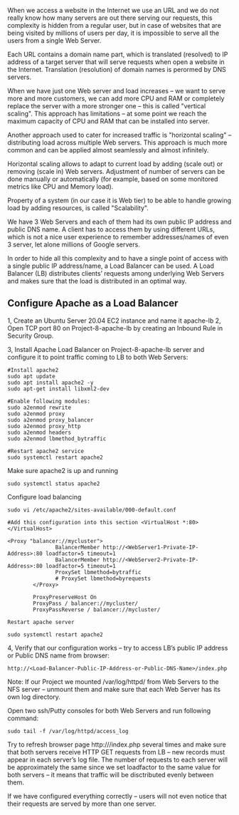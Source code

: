 When we access a website in the Internet we use an URL and we do not really know how many servers are out there serving our requests, this complexity is hidden from a regular user, but in case of websites that are being visited by millions of users per day, it is impossible to serve all the users from a single Web Server.

Each URL contains a domain name part, which is translated (resolved) to IP address of a target server that will serve requests when open a website in the Internet. Translation (resolution) of domain names is perormed by DNS servers.

When we have just one Web server and load increases – we want to serve more and more customers, we can add more CPU and RAM or completely replace the server with a more stronger one – this is called "vertical scaling". This approach has limitations – at some point we reach the maximum capacity of CPU and RAM that can be installed into server.

Another approach used to cater for increased traffic is "horizontal scaling" – distributing load across multiple Web servers. This approach is much more common and can be applied almost seamlessly and almost infinitely.

Horizontal scaling allows to adapt to current load by adding (scale out) or removing (scale in) Web servers. Adjustment of number of servers can be done manually or automatically (for example, based on some monitored metrics like CPU and Memory load).

Property of a system (in our case it is Web tier) to be able to handle growing load by adding resources, is called "Scalability".

We have  3 Web Servers and each of them had its own public IP address and public DNS name. A client has to access them by using different URLs, which is not a nice user experience to remember addresses/names of even 3 server, let alone millions of Google servers.

In order to hide all this complexity and to have a single point of access with a single public IP address/name, a Load Balancer can be used. A Load Balancer (LB) distributes clients’ requests among underlying Web Servers and makes sure that the load is distributed in an optimal way.

## Configure Apache as a Load Balancer

1, Create an Ubuntu Server 20.04 EC2 instance and name it apache-lb
2, Open TCP port 80 on Project-8-apache-lb by creating an Inbound Rule in Security Group.

3, Install Apache Load Balancer on Project-8-apache-lb server and configure it to point traffic coming to LB to both Web Servers:
```
#Install apache2
sudo apt update
sudo apt install apache2 -y
sudo apt-get install libxml2-dev

#Enable following modules:
sudo a2enmod rewrite
sudo a2enmod proxy
sudo a2enmod proxy_balancer
sudo a2enmod proxy_http
sudo a2enmod headers
sudo a2enmod lbmethod_bytraffic

#Restart apache2 service
sudo systemctl restart apache2
```
Make sure apache2 is up and running
```
sudo systemctl status apache2
```
Configure load balancing
```
sudo vi /etc/apache2/sites-available/000-default.conf

#Add this configuration into this section <VirtualHost *:80>  </VirtualHost>

<Proxy "balancer://mycluster">
               BalancerMember http://<WebServer1-Private-IP-Address>:80 loadfactor=5 timeout=1
               BalancerMember http://<WebServer2-Private-IP-Address>:80 loadfactor=5 timeout=1
               ProxySet lbmethod=bytraffic
               # ProxySet lbmethod=byrequests
        </Proxy>

        ProxyPreserveHost On
        ProxyPass / balancer://mycluster/
        ProxyPassReverse / balancer://mycluster/

Restart apache server

sudo systemctl restart apache2
```

4, Verify that our configuration works – try to access  LB’s public IP address or Public DNS name from  browser:
```
http://<Load-Balancer-Public-IP-Address-or-Public-DNS-Name>/index.php
```
Note: If our Project we mounted /var/log/httpd/ from  Web Servers to the NFS server – unmount them and make sure that each Web Server has its own log directory.

Open two ssh/Putty consoles for both Web Servers and run following command:
```
sudo tail -f /var/log/httpd/access_log
```
Try to refresh  browser page http:///index.php several times and make sure that both servers receive HTTP GET requests from  LB – new records must appear in each server’s log file. The number of requests to each server will be approximately the same since we set loadfactor to the same value for both servers – it means that traffic will be disctributed evenly between them.

If we have configured everything correctly –  users will not even notice that their requests are served by more than one server.
